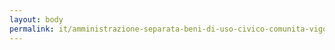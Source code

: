 ```yaml
---
layout: body
permalink: it/amministrazione-separata-beni-di-uso-civico-comunita-vigo-rendena/
---
```


